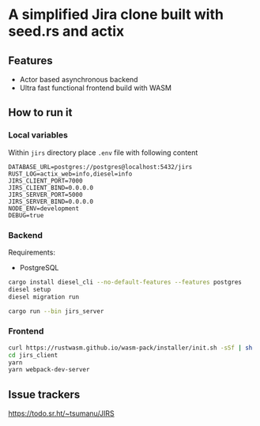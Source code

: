 # A simplified Jira clone built with seed.rs and actix

## Features

* Actor based asynchronous backend
* Ultra fast functional frontend build with WASM

## How to run it

### Local variables

Within `jirs` directory place `.env` file with following content

```dotenv
DATABASE_URL=postgres://postgres@localhost:5432/jirs
RUST_LOG=actix_web=info,diesel=info
JIRS_CLIENT_PORT=7000
JIRS_CLIENT_BIND=0.0.0.0
JIRS_SERVER_PORT=5000
JIRS_SERVER_BIND=0.0.0.0
NODE_ENV=development
DEBUG=true
```

### Backend

Requirements:

* PostgreSQL

```bash
cargo install diesel_cli --no-default-features --features postgres
diesel setup
diesel migration run

cargo run --bin jirs_server
```

### Frontend

```bash
curl https://rustwasm.github.io/wasm-pack/installer/init.sh -sSf | sh
cd jirs_client
yarn
yarn webpack-dev-server
```

## Issue trackers

https://todo.sr.ht/~tsumanu/JIRS
